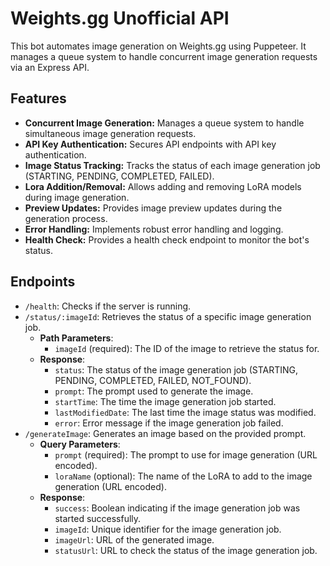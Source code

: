 # Weights.gg Unofficial API

This bot automates image generation on Weights.gg using Puppeteer. It manages a queue system to handle concurrent image generation requests via an Express API.

## Features

-   **Concurrent Image Generation:** Manages a queue system to handle simultaneous image generation requests.
-   **API Key Authentication:** Secures API endpoints with API key authentication.
-   **Image Status Tracking:** Tracks the status of each image generation job (STARTING, PENDING, COMPLETED, FAILED).
-   **Lora Addition/Removal:** Allows adding and removing LoRA models during image generation.
-   **Preview Updates:** Provides image preview updates during the generation process.
-   **Error Handling:** Implements robust error handling and logging.
-   **Health Check:** Provides a health check endpoint to monitor the bot's status.

## Endpoints

-   `/health`: Checks if the server is running.
-   `/status/:imageId`: Retrieves the status of a specific image generation job.
    -   **Path Parameters**:
        -   `imageId` (required): The ID of the image to retrieve the status for.
    -   **Response**:
        -   `status`: The status of the image generation job (STARTING, PENDING, COMPLETED, FAILED, NOT_FOUND).
        -   `prompt`: The prompt used to generate the image.
        -   `startTime`: The time the image generation job started.
        -   `lastModifiedDate`: The last time the image status was modified.
        -   `error`: Error message if the image generation job failed.
-   `/generateImage`: Generates an image based on the provided prompt.
    -   **Query Parameters**:
        -   `prompt` (required): The prompt to use for image generation (URL encoded).
        -   `loraName` (optional): The name of the LoRA to add to the image generation (URL encoded).
    -   **Response**:
        -   `success`: Boolean indicating if the image generation job was started successfully.
        -   `imageId`: Unique identifier for the image generation job.
        -   `imageUrl`: URL of the generated image.
        -   `statusUrl`: URL to check the status of the image generation job.

